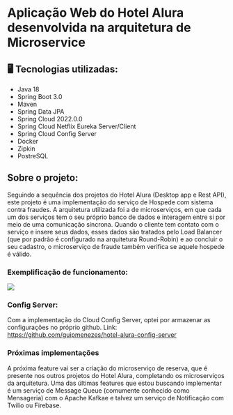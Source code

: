 # Aplicação Web do Hotel Alura desenvolvida na arquitetura de Microservice

## 🖥️ Tecnologias utilizadas:
* Java 18
* Spring Boot 3.0
* Maven
* Spring Data JPA
* Spring Cloud 2022.0.0
* Spring Cloud Netflix Eureka Server/Client
* Spring Cloud Config Server
* Docker
* Zipkin
* PostreSQL

## Sobre o projeto:
Seguindo a sequência dos projetos do Hotel Alura (Desktop app e Rest API), este projeto é uma implementação do serviço de Hospede com sistema contra fraudes.
A arquitetura utilizada foi a de microserviços, em que cada um dos serviços tem o seu próprio banco de dados e interagem entre si por meio de uma comunicação síncrona.
Quando o cliente tem contato com o serviço e insere seus dados, esses dados são tratados pelo Load Balancer (que por padrão é configurado na arquitetura Round-Robin) e ao concluir o seu cadastro, o microserviço de fraude também verifica se aquele hospede é válido.
<br>
### Exemplificação de funcionamento:
<img src="https://user-images.githubusercontent.com/86692306/213492365-2825973b-ae35-403d-9f5f-8126501af2b9.png" />
<br>

### Config Server:
Com a implementação do Cloud Config Server, optei por armazenar as configurações no próprio github.
Link: https://github.com/guipmenezes/hotel-alura-config-server

### Próximas implementações

A próxima feature vai ser a criação do microserviço de reserva, que é presente nos outros projetos do Hotel Alura, completando os microserviços da arquitetura. Uma das últimas features que estou buscando implementar é um serviço de Message Queue (comumente conhecido como Mensageria) com o Apache Kafkae e talvez um serviço de Notificação com Twilio ou Firebase.
<br>
<br>
